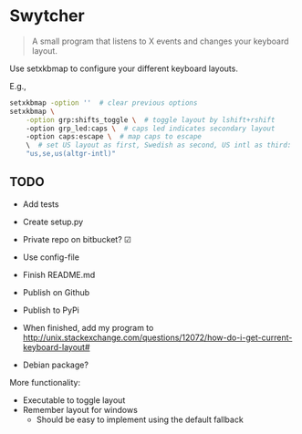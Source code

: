 # Swytcher

> A small program that listens to X events and changes your keyboard layout.

Use setxkbmap to configure your different keyboard layouts.

E.g.,

```bash
setxkbmap -option ''  # clear previous options
setxkbmap \
	-option grp:shifts_toggle \  # toggle layout by lshift+rshift
	-option grp_led:caps \  # caps led indicates secondary layout
	-option caps:escape \  # map caps to escape
	\  # set US layout as first, Swedish as second, US intl as third:
	"us,se,us(altgr-intl)"
```

## TODO

* Add tests

* Create setup.py

* Private repo on bitbucket? ☑

* Use config-file

* Finish README.md

* Publish on Github

* Publish to PyPi

* When finished, add my program to
  http://unix.stackexchange.com/questions/12072/how-do-i-get-current-keyboard-layout#

* Debian package?

More functionality:

* Executable to toggle layout
* Remember layout for windows
    * Should be easy to implement using the default fallback
